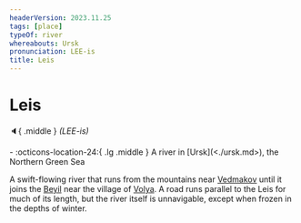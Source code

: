 ```yaml
---
headerVersion: 2023.11.25
tags: [place]
typeOf: river
whereabouts: Ursk
pronunciation: LEE-is
title: Leis
---
```

# Leis
:speaker:{ .middle } *(LEE-is)*  
<div class="grid cards ext-narrow-margin ext-one-column" markdown>
-    :octicons-location-24:{ .lg .middle } A river in [Ursk](<./ursk.md>), the Northern Green Sea  
</div>


A swift-flowing river that runs from the mountains near [Vedmakov](<./vedmakov.md>) until it joins the [Beyil](<./beyil.md>) near the village of [Volya](<./volya.md>). A road runs parallel to the Leis for much of its length, but the river itself is unnavigable, except when frozen in the depths of winter. 